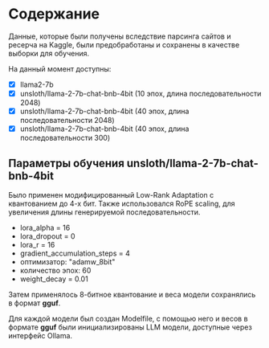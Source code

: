 # Содержание

Данные, которые были получены вследствие парсинга сайтов и ресерча на Kaggle,
были предобработаны и сохранены в качестве выборки для обучения.

На данный момент доступны:

* [x] llama2-7b
* [x] unsloth/llama-2-7b-chat-bnb-4bit (10 эпох, длина последовательности 2048)
* [x] unsloth/llama-2-7b-chat-bnb-4bit (40 эпох, длина последовательности 2048)
* [x] unsloth/llama-2-7b-chat-bnb-4bit (40 эпох, длина последовательности 300)

## Параметры обучения unsloth/llama-2-7b-chat-bnb-4bit

Было применен модифицированный Low-Rank Adaptation с квантованием до 4-х бит.
Также использовался RoPE scaling, для увеличения длины генерируемой последовательности.

* lora_alpha = 16
* lora_dropout = 0
* lora_r = 16
* gradient_accumulation_steps = 4
* оптимизатор: "adamw_8bit"
* количество эпох: 60
* weight_decay = 0.01

Затем применялось 8-битное квантование и веса модели сохранялись в формат
**gguf**.

Для каждой модели был создан Modelfile, с помощью него и весов в формате **gguf**
были инициализированы LLM модели, доступные через интерфейс Ollama.
